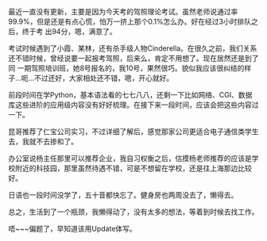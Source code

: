 

最近一直没有更新，主要是因为今天考的驾照理论考试。虽然老师说通过率99.9%，但是还是有点心慌，怕万一挤上那个0.1%怎么办。好在经过3小时排队之后，终于考
出94分，嗯，满意了。

考试时候遇到了小霞、某林，还有杀手级人物Cinderella。在很久之前，我们关系还不错时候，曾经说要一起报考驾照，后来么，肯定不用想了。现在居然还是到了同
一期驾照培训班，她8号报名的，我10号，果然很巧。貌似我应该很纠结的样子…呃…不过还好，大家相处还不错，嗯，开心就好。

前段时间在学Python，基本语法看的七七八八，还剩一下比如网络、CGI、数据库这些进阶的应用级内容没有好好梳理。在接下来一段时间，应该会把这些内容过一下。

昆哥推荐了仁宝公司实习，不过详细了解后，感觉那家公司更适合电子通信类学生去，我就不去掺和了。

办公室说杨主任那里可以推荐企业，我自习权衡之后，估摸杨老师推荐的应该是学校附近的科技园，那里虽然待遇不错，可是不想留在学校，还是往上海那边比较好。

日语也一段时间没学了，五十音都快忘了。健身房也两周没去了，懒得去。

总之，生活到了一个瓶颈，我懒得动了，没有太多的想法，等着到时候去找工作。

唔~~~偏题了，早知道该用Update体写。


